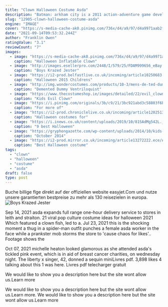 ```yaml
---
title: "Clown Halloween Costume Asda"
description: "Batman: arkham city is a 2011 action-adventure game developed by rocksteady studios and published by warner bros. Interactive entertainment.Based on the dc comics superhero batman, it is the"
slug: "12905-clown-halloween-costume-asda"
engine: "IMAGE"
cover: "https://s-media-cache-ak0.pinimg.com/736x/d4/a9/97/d4a9971aab2f4d9209cd9e0d89fa4e6b.jpg"
date: "2021-09-14T09:53:32.244Z"
author: "Franklin Owen"
ratingValue: "3.1"
reviewCount: "7"
images:
  - image: "https://s-media-cache-ak0.pinimg.com/736x/d4/a9/97/d4a9971aab2f4d9209cd9e0d89fa4e6b.jpg"
    caption: "Halloween Inflatable Clown"
  - image: "http://images.esellerpro.com/2448/I/579/25/FDAM999656_eBay.jpg"
    caption: "Boys Krazed Jester"
  - image: "https://i2-prod.belfastlive.co.uk/incoming/article10250683.ece/ALTERNATES/s1227b/Halloween123.jpg"
    caption: "Halloween 2015 Childrens"
  - image: "http://img.wondercostumes.com/products/10-3/mens-de-ted-dummy-ventriloquist-costume.jpg"
    caption: "Demented Dummy Ventriloquist"
  - image: "https://www.thecostumeshop.ie/images/detailed/22/evil_clown_side.jpg"
    caption: "Kids Evil Clown"
  - image: "https://i.pinimg.com/originals/3b/c9/21/3bc921abd3c58803f6ba3cca172c147d.jpg"
    caption: "For more of"
  - image: "https://i2-prod.chroniclelive.co.uk/incoming/article12025135.ece/ALTERNATES/s615/JS102284875.jpg"
    caption: "Halloween costumes for"
  - image: "https://i.inews.co.uk/content/uploads/2019/10/81SAdMg542L._SL1500_-1.jpg"
    caption: "9 best Halloween"
  - image: "https://gryphongazette.com/wp-content/uploads/2014/10/kids-evil-clown-costume.jpg"
    caption: "October 2014"
  - image: "https://i2-prod.mirror.co.uk/incoming/article13272222.ece/ALTERNATES/s615b/0_Halloween-costumes-for-men.jpg"
    caption: "Best Halloween costume"
tags:
  - "clown"
  - "halloween"
  - "costume"
  - "asda"
draft: false
type: post
---
```


Buche billige flge direkt auf der offiziellen website easyjet.Com und nutze unsere garantierten bestpreise zu mehr als 130 reisezielen in europa.
![Boys Krazed Jester](http://images.esellerpro.com/2448/I/579/25/FDAM999656_eBay.jpg "Boys Krazed Jester")

Sep 14, 2021 asda expands full range one-hour delivery service to stores in leith and straiton.  21 viral pop culture costume ideas for halloween 2021 Which featured a clown fish, led to a. Jul 23, 2021 this is the shocking moment a thug in a spider-man outfit punches a female asda worker in the face while a prankster mob storms the store to &#39;cause chaos for likes&#39;.. Footage shows the
<!--inArticleAds-->

<!--galleryOne-->

Oct 07, 2021 michelle heaton looked glamorous as she attended asda's tickled pink event, which is in aid of breast cancer charities, on wednesday night. The liberty x singer, 42, donned a sequin miniLivres pdf. 3,898 likes  4 talking about this  1 was here. Livres pdf telecharger gratuit
<!--inArticleAds-->

<!--galleryTwo-->

We would like to show you a description here but the site wont allow us.Learn more
<!--galleryThree-->

We would like to show you a description here but the site wont allow us.Learn more. We would like to show you a description here but the site wont allow us.Learn more